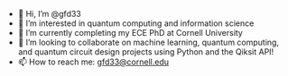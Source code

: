 - 👋 Hi, I’m @gfd33
- 👀 I’m interested in quantum computing and information science
- 🌱 I’m currently completing my ECE PhD at Cornell University
- 💞️ I’m looking to collaborate on machine learning, quantum computing, and quantum circuit design projects using Python and the Qiksit API!
- 📫 How to reach me: gfd33@cornell.edu

<!---
gfd33/gfd33 is a ✨ special ✨ repository because its `README.md` (this file) appears on your GitHub profile.
You can click the Preview link to take a look at your changes.
--->
